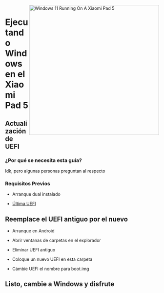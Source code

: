 <img align="right" src="https://raw.githubusercontent.com/erdilS/Port-Windows-11-Xiaomi-Pad-5/main/nabu.png" width="425" alt="Windows 11 Running On A Xiaomi Pad 5">

# Ejecutando Windows en el Xiaomi Pad 5

## Actualización de UEFI

### ¿Por qué se necesita esta guía?
Idk, pero algunas personas preguntan al respecto

### Requisitos Previos

- Arranque dual instalado
  
- [Última UEFI](https://raw.githubusercontent.com/erdilS/Port-Windows-11-Xiaomi-Pad-5/main/images/xiaomi-nabu_20240212-V2.img)

## Reemplace el UEFI antiguo por el nuevo

- Arranque en Android

- Abrir ventanas de carpetas en el explorador

- Eliminar UEFI antiguo

- Coloque un nuevo UEFI en esta carpeta

- Cámbie UEFI el nombre para boot.img

## Listo, cambie a Windows y disfrute
